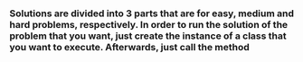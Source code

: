 <h3 align = "left">   Solutions are divided into 3 parts that are for easy, medium and hard problems, respectively. 
In order to run the solution of the problem that you want, just create the instance of a class that you want to execute.
Afterwards, just call the method <h3 style="font-family:Helvetica>Run()</h3>.</h3>